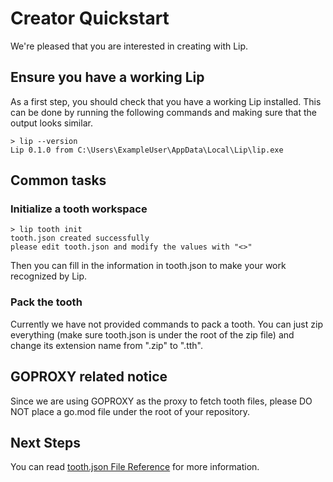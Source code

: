 # Creator Quickstart

We're pleased that you are interested in creating with Lip.

## Ensure you have a working Lip

As a first step, you should check that you have a working Lip installed. This can be done by running the following commands and making sure that the output looks similar.

```shell
> lip --version
Lip 0.1.0 from C:\Users\ExampleUser\AppData\Local\Lip\lip.exe
```

## Common tasks

### Initialize a tooth workspace

```shell
> lip tooth init
tooth.json created successfully
please edit tooth.json and modify the values with "<>"
```

Then you can fill in the information in tooth.json to make your work recognized by Lip.

### Pack the tooth

Currently we have not provided commands to pack a tooth. You can just zip everything (make sure tooth.json is under the root of the zip file) and change its extension name from ".zip" to ".tth".

## GOPROXY related notice

Since we are using GOPROXY as the proxy to fetch tooth files, please DO NOT place a go.mod file under the root of your repository.

## Next Steps

You can read [tooth.json File Reference](tooth_json_file_reference.md) for more information.
